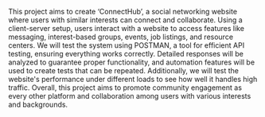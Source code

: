 This project aims to create ‘ConnectHub’, a social networking website where users with similar interests can connect and collaborate. Using a client-server setup, users interact with a website to access features like messaging, interest-based groups, events, job listings, and resource centers. We will test the system using POSTMAN, a tool for efficient API testing, ensuring everything works correctly. Detailed responses will be analyzed to guarantee proper functionality, and automation features will be used to create tests that can be repeated. Additionally, we will test the website's performance under different loads to see how well it handles high traffic. Overall, this project aims to promote community engagement as every other platform and collaboration among users with various interests and backgrounds.
